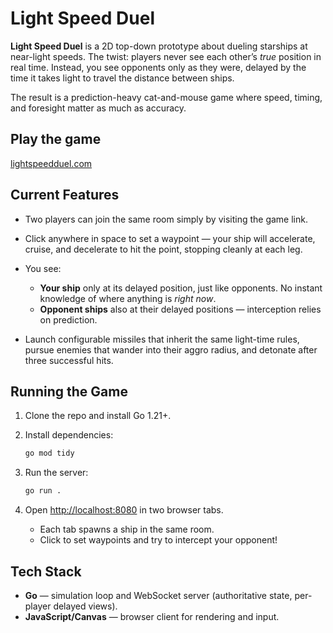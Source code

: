# Light Speed Duel

**Light Speed Duel** is a 2D top-down prototype about dueling starships at near-light speeds. The twist: players never see each other’s *true* position in real time. Instead, you see opponents only as they were, delayed by the time it takes light to travel the distance between ships.

The result is a prediction-heavy cat-and-mouse game where speed, timing, and foresight matter as much as accuracy.

## Play the game  
[lightspeedduel.com](www.lightspeedduel.com)


## Current Features

* Two players can join the same room simply by visiting the game link.
* Click anywhere in space to set a waypoint — your ship will accelerate, cruise, and decelerate to hit the point, stopping cleanly at each leg.
* You see:

  * **Your ship** only at its delayed position, just like opponents. No instant knowledge of where anything is *right now*.
  * **Opponent ships** also at their delayed positions — interception relies on prediction.
* Launch configurable missiles that inherit the same light-time rules, pursue enemies that wander into their aggro radius, and detonate after three successful hits.


## Running the Game

1. Clone the repo and install Go 1.21+.
2. Install dependencies:

   ```bash
   go mod tidy
   ```
3. Run the server:

   ```bash
   go run .
   ```
4. Open [http://localhost:8080](http://localhost:8080) in two browser tabs.

   * Each tab spawns a ship in the same room.
   * Click to set waypoints and try to intercept your opponent!


## Tech Stack

* **Go** — simulation loop and WebSocket server (authoritative state, per-player delayed views).
* **JavaScript/Canvas** — browser client for rendering and input.
